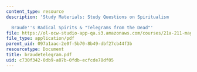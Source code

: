 ```yaml
---
content_type: resource
description: 'Study Materials: Study Questions on Spiritualism

  Braude''s Radical Spirits & "Telegrams from the Dead"'
file: https://ol-ocw-studio-app-qa.s3.amazonaws.com/courses/21a-211-magic-witchcraft-and-the-spirit-world-fall-2003/c730f3420db9a07b0fdbecfcde78df05_braudetelegram.pdf
file_type: application/pdf
parent_uid: 097a1aac-2e0f-5b70-8b49-dbf27cb44f3b
resourcetype: Document
title: braudetelegram.pdf
uid: c730f342-0db9-a07b-0fdb-ecfcde78df05
---
```

